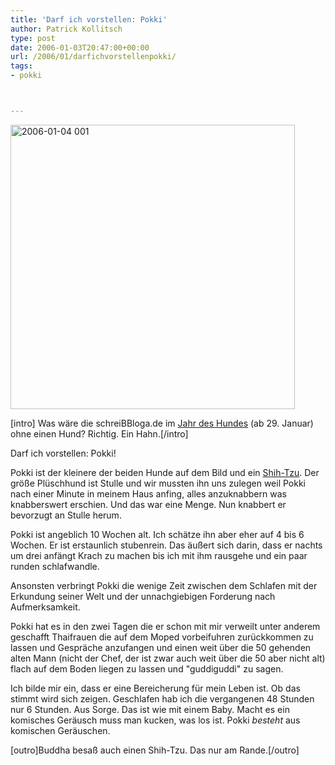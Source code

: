 ```yaml
---
title: 'Darf ich vorstellen: Pokki'
author: Patrick Kollitsch
type: post
date: 2006-01-03T20:47:00+00:00
url: /2006/01/darfichvorstellenpokki/
tags:
- pokki



---
```

[<img width="455" src="//static.flickr.com/37/81806916_e12f3f2f88.jpg" alt="2006-01-04 001" />][1]

[intro] Was wäre die schreiBBloga.de im [Jahr des Hundes][2] (ab 29. Januar) ohne einen Hund? Richtig. Ein Hahn.[/intro]

Darf ich vorstellen: Pokki!

Pokki ist der kleinere der beiden Hunde auf dem Bild und ein [Shih-Tzu][3]. Der größe Plüschhund ist Stulle und wir mussten ihn uns zulegen weil Pokki nach einer Minute in meinem Haus anfing, alles anzuknabbern was knabberswert erschien. Und das war eine Menge. Nun knabbert er bevorzugt an Stulle herum.

Pokki ist angeblich 10 Wochen alt. Ich schätze ihn aber eher auf 4 bis 6 Wochen. Er ist erstaunlich stubenrein. Das äußert sich darin, dass er nachts um drei anfängt Krach zu machen bis ich mit ihm rausgehe und ein paar runden schlafwandle. 

Ansonsten verbringt Pokki die wenige Zeit zwischen dem Schlafen mit der Erkundung seiner Welt und der unnachgiebigen Forderung nach Aufmerksamkeit. 

Pokki hat es in den zwei Tagen die er schon mit mir verweilt unter anderem geschafft Thaifrauen die auf dem Moped vorbeifuhren zurückkommen zu lassen und Gespräche anzufangen und einen weit über die 50 gehenden alten Mann (nicht der Chef, der ist zwar auch weit über die 50 aber nicht alt) flach auf dem Boden liegen zu lassen und "guddiguddi" zu sagen.

Ich bilde mir ein, dass er eine Bereicherung für mein Leben ist. Ob das stimmt wird sich zeigen. Geschlafen hab ich die vergangenen 48 Stunden nur 6 Stunden. Aus Sorge. Das ist wie mit einem Baby. Macht es ein komisches Geräusch muss man kucken, was los ist. Pokki _besteht_ aus komischen Geräuschen.

[outro]Buddha besaß auch einen Shih-Tzu. Das nur am Rande.[/outro]

 [1]: http://www.flickr.com/photos/schreibblogade/81806916/ "2006-01-04 001"
 [2]: http://de.wikipedia.org/wiki/Jahr_des_Hundes
 [3]: http://de.wikipedia.org/wiki/Shih-Tzu
